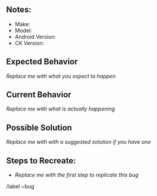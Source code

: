 <!-- This is a template, see docs/issue-examples.md for examples ! -->
## Notes:

* Make:
* Model:
* Android Version:
* CK Version:

## Expected Behavior

*Replace me with what you expect to happen*

## Current Behavior

*Replace me with what is actually happening*

## Possible Solution

*Replace me with with a suggested solution if you have one*

## Steps to Recreate:

- *Replace me with the first step to replicate this bug*

/label ~bug
